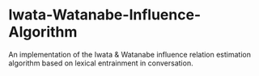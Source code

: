 Iwata-Watanabe-Influence-Algorithm
==================================

An implementation of the Iwata &amp; Watanabe influence relation estimation algorithm based on lexical entrainment in conversation.
